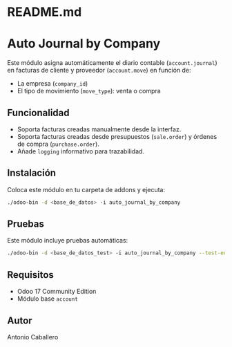 # README.md
# Auto Journal by Company

Este módulo asigna automáticamente el diario contable (`account.journal`) en facturas de cliente y proveedor (`account.move`) en función de:

- La empresa (`company_id`)
- El tipo de movimiento (`move_type`): venta o compra

## Funcionalidad

- Soporta facturas creadas manualmente desde la interfaz.
- Soporta facturas creadas desde presupuestos (`sale.order`) y órdenes de compra (`purchase.order`).
- Añade `logging` informativo para trazabilidad.

## Instalación

Coloca este módulo en tu carpeta de addons y ejecuta:

```bash
./odoo-bin -d <base_de_datos> -i auto_journal_by_company
```

## Pruebas

Este módulo incluye pruebas automáticas:

```bash
./odoo-bin -d <base_de_datos_test> -i auto_journal_by_company --test-enable --stop-after-init
```

## Requisitos

- Odoo 17 Community Edition
- Módulo base `account`

## Autor

Antonio Caballero 
